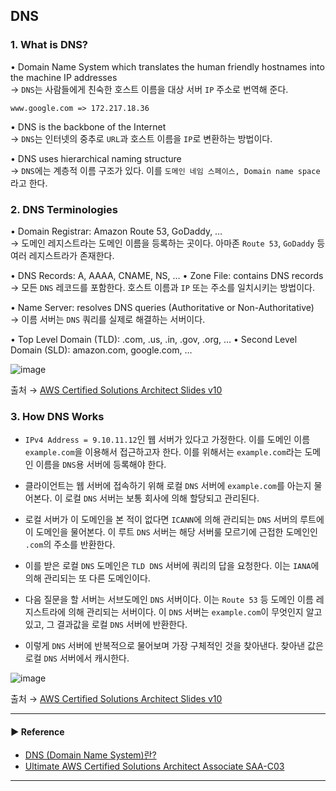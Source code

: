 ## DNS
### 1. What is DNS?
• Domain Name System which translates the human friendly hostnames into the machine IP addresses  
→ `DNS`는 사람들에게 친숙한 호스트 이름을 대상 서버 `IP` 주소로 번역해 준다.
~~~
www.google.com => 172.217.18.36
~~~

• DNS is the backbone of the Internet  
→ `DNS`는 인터넷의 중추로 `URL`과 호스트 이름을 `IP`로 변환하는 방법이다.

• DNS uses hierarchical naming structure  
→ `DNS`에는 계층적 이름 구조가 있다. 이를 `도메인 네임 스페이스, Domain name space`라고 한다.

### 2. DNS Terminologies
• Domain Registrar: Amazon Route 53, GoDaddy, …  
→ 도메인 레지스트라는 도메인 이름을 등록하는 곳이다. 아마존 `Route 53`, `GoDaddy` 등 여러 레지스트라가 존재한다.

• DNS Records: A, AAAA, CNAME, NS, …
• Zone File: contains DNS records  
→ 모든 `DNS` 레코드를 포함한다. 호스트 이름과 `IP` 또는 주소를 일치시키는 방법이다.

• Name Server: resolves DNS queries (Authoritative or Non-Authoritative)  
→ 이름 서버는 `DNS` 쿼리를 실제로 해결하는 서버이다. 

• Top Level Domain (TLD): .com, .us, .in, .gov, .org, …
• Second Level Domain (SLD): amazon.com, google.com, …

![image](https://user-images.githubusercontent.com/97398071/234050072-be3832e0-c8ce-4af7-807c-cf5951b18e96.png)

출처 → [AWS Certified Solutions Architect Slides v10](https://courses.datacumulus.com/downloads/certified-solutions-architect-pn9/)

### 3. How DNS Works
- `IPv4 Address = 9.10.11.12`인 웹 서버가 있다고 가정한다. 이를 도메인 이름 `example.com`을 이용해서 접근하고자 한다.
이를 위해서는 `example.com`라는 도메인 이름을 `DNS`용 서버에 등록해야 한다.  

- 클라이언트는 웹 서버에 접속하기 위해 로컬 `DNS` 서버에 `example.com`를 아는지 물어본다. 이 로컬 `DNS` 서버는 보통 회사에 의해 할당되고 관리된다.

- 로컬 서버가 이 도메인을 본 적이 없다면 `ICANN`에 의해 관리되는 `DNS` 서버의 루트에 이 도메인을 물어본다. 이 루트 `DNS` 서버는 해당 서버룰 모르기에 근접한 도메인인
`.com`의 주소를 반환한다.

- 이를 받은 로컬 `DNS` 도메인은 `TLD DNS` 서버에 쿼리의 답을 요청한다. 이는 `IANA`에 의해 관리되는 또 다른 도메인이다.

- 다음 질문을 할 서버는 서브도메인 `DNS` 서버이다. 이는 `Route 53` 등 도메인 이름 레지스트라에 의해 관리되는 서버이다. 
이 `DNS` 서버는 `example.com`이 무엇인지 알고 있고, 그 결과값을 로컬 `DNS` 서버에 반환한다.

- 이렇게 `DNS` 서버에 반복적으로 물어보며 가장 구체적인 것을 찾아낸다. 찾아낸 값은 로컬 `DNS` 서버에서 캐시한다.

![image](https://user-images.githubusercontent.com/97398071/234052721-32d01ff4-1875-4b66-bf4c-55c82f92b4ae.png)

출처 → [AWS Certified Solutions Architect Slides v10](https://courses.datacumulus.com/downloads/certified-solutions-architect-pn9/)


---
#### ▶ Reference
- [DNS (Domain Name System)란?](https://peemangit.tistory.com/52)
- [Ultimate AWS Certified Solutions Architect Associate SAA-C03](https://www.udemy.com/course/aws-certified-solutions-architect-associate-saa-c03/)
---

